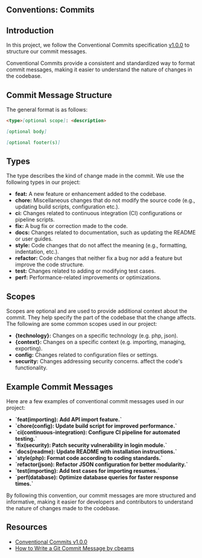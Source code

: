 Conventions: Commits
---

## Introduction

In this project, we follow the Conventional Commits
specification [v1.0.0][conventional_commits_v1_0_0]
to structure our commit messages.

Conventional Commits provide a consistent and standardized way to format commit messages, making it
easier to understand the nature of changes in the codebase.

## Commit Message Structure

The general format is as follows:

```markdown
<type>[optional scope]: <description>

[optional body]

[optional footer(s)]
```

## Types

The type describes the kind of change made in the commit. We use the following types in our project:

- **feat:** A new feature or enhancement added to the codebase.
- **chore:** Miscellaneous changes that do not modify the source code (e.g., updating build scripts,
  configuration etc.).
- **ci:** Changes related to continuous integration (CI) configurations or pipeline scripts.
- **fix:** A bug fix or correction made to the code.
- **docs:** Changes related to documentation, such as updating the README or user guides.
- **style:** Code changes that do not affect the meaning (e.g., formatting, indentation, etc.).
- **refactor:** Code changes that neither fix a bug nor add a feature but improve the code
  structure.
- **test:** Changes related to adding or modifying test cases.
- **perf:** Performance-related improvements or optimizations.

## Scopes

Scopes are optional and are used to provide additional context about the commit. They help specify
the part of the codebase that the change affects. The following are some common scopes used in our
project:

- **{technology}:** Changes on a specific technology (e.g. php, json).
- **{context}:** Changes on a specific context (e.g. importing, managing, exporting).
- **config:** Changes related to configuration files or settings.
- **security:** Changes addressing security concerns.
  affect the code's functionality.

## Example Commit Messages

Here are a few examples of conventional commit messages used in our project:

- **\`feat(importing): Add API import feature.\`**
- **\`chore(config): Update build script for improved performance.\`**
- **\`ci(continuous-integration): Configure CI pipeline for automated testing.\`**
- **\`fix(security): Patch security vulnerability in login module.\`**
- **\`docs(readme): Update README with installation instructions.\`**
- **\`style(php): Format code according to coding standards.\`**
- **\`refactor(json): Refactor JSON configuration for better modularity.\`**
- **\`test(importing): Add test cases for importing resumes.\`**
- **\`perf(database): Optimize database queries for faster response times.\`**

By following this convention, our commit messages are more structured and informative, making it
easier for developers and contributors to understand the nature of changes made to the codebase.

## Resources

- [Conventional Commits v1.0.0][conventional_commits_v1_0_0]
- [How to Write a Git Commit Message by cbeams](https://cbea.ms/git-commit/)

[conventional_commits_v1_0_0]: https://www.conventionalcommits.org/en/v1.0.0/
